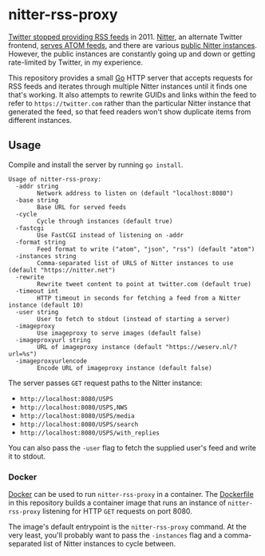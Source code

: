 # nitter-rss-proxy

[Twitter stopped providing RSS feeds] in 2011. [Nitter], an alternate Twitter
frontend, [serves ATOM feeds], and there are various [public Nitter instances].
However, the public instances are constantly going up and down or getting
rate-limited by Twitter, in my experience.

This repository provides a small [Go] HTTP server that accepts requests for RSS
feeds and iterates through multiple Nitter instances until it finds one that's
working. It also attempts to rewrite GUIDs and links within the feed to refer to
`https://twitter.com` rather than the particular Nitter instance that generated
the feed, so that feed readers won't show duplicate items from different
instances.

[Twitter stopped providing RSS feeds]: https://sociable.co/social-media/twitter-removes-all-search-rss-links-from-its-site-now-users-must-resort-to-hacks-to-get-feeds/
[Nitter]: https://github.com/zedeus/nitter
[serves ATOM feeds]: https://github.com/zedeus/nitter/issues/5
[public Nitter instances]: https://github.com/zedeus/nitter/wiki/Instances
[Go]: https://golang.org/

## Usage

Compile and install the server by running `go install`.

```
Usage of nitter-rss-proxy:
  -addr string
        Network address to listen on (default "localhost:8080")
  -base string
        Base URL for served feeds
  -cycle
        Cycle through instances (default true)
  -fastcgi
        Use FastCGI instead of listening on -addr
  -format string
        Feed format to write ("atom", "json", "rss") (default "atom")
  -instances string
        Comma-separated list of URLS of Nitter instances to use (default "https://nitter.net")
  -rewrite
        Rewrite tweet content to point at twitter.com (default true)
  -timeout int
        HTTP timeout in seconds for fetching a feed from a Nitter instance (default 10)
  -user string
        User to fetch to stdout (instead of starting a server)
  -imageproxy
        Use imageproxy to serve images (default false)
  -imageproxyurl string
        URL of imageproxy instance (default "https://weserv.nl/?url=%s")
  -imageproxyurlencode
        Encode URL of imageproxy instance (default false)

```

The server passes `GET` request paths to the Nitter instance:

*   `http://localhost:8080/USPS`
*   `http://localhost:8080/USPS,NWS`
*   `http://localhost:8080/USPS/media`
*   `http://localhost:8080/USPS/search`
*   `http://localhost:8080/USPS/with_replies`

You can also pass the `-user` flag to fetch the supplied user's feed and write
it to stdout.

### Docker

[Docker] can be used to run `nitter-rss-proxy` in a container. The
[Dockerfile](./Dockerfile) in this repository builds a container image that runs
an instance of `nitter-rss-proxy` listening for HTTP `GET` requests on port 8080.

The image's default entrypoint is the `nitter-rss-proxy` command. At the very
least, you'll probably want to pass the `-instances` flag and a comma-separated
list of Nitter instances to cycle between.

[Docker]: https://www.docker.com/
